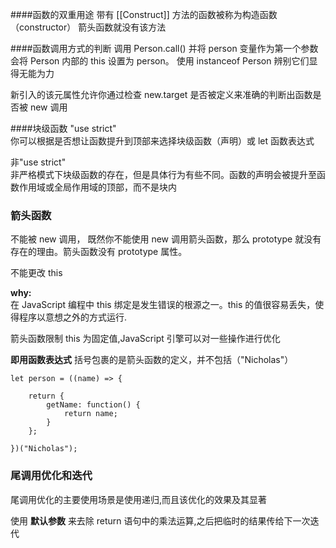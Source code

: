 ####函数的双重用途
带有 [[Construct]] 方法的函数被称为构造函数（constructor）
箭头函数就没有该方法

####函数调用方式的判断
调用 Person.call() 并将 person 变量作为第一个参数会将 Person 内部的 this 设置为 person。 使用 instanceof Person 辨别它们显得无能为力

新引入的该元属性允许你通过检查 new.target 是否被定义来准确的判断出函数是否被 new 调用

####块级函数 
"use strict"  
你可以根据是否想让函数提升到顶部来选择块级函数（声明）或 let 函数表达式

非"use strict"  
非严格模式下块级函数的存在，但是具体行为有些不同。函数的声明会被提升至函数作用域或全局作用域的顶部，而不是块内

### 箭头函数
不能被 new 调用， 既然你不能使用 new 调用箭头函数，那么 prototype 就没有存在的理由。箭头函数没有 prototype 属性。
  
不能更改 this

**why:**  
在 JavaScript 编程中 this 绑定是发生错误的根源之一。this 的值很容易丢失，使得程序以意想之外的方式运行. 

箭头函数限制 this 为固定值,JavaScript 引擎可以对一些操作进行优化


**即用函数表达式**
括号包裹的是箭头函数的定义，并不包括（"Nicholas"）

```
let person = ((name) => {

    return {
        getName: function() {
            return name;
        }
    };

})("Nicholas");
```


### 尾调用优化和迭代
尾调用优化的主要使用场景是使用递归,而且该优化的效果及其显著

使用 **默认参数** 来去除 return 语句中的乘法运算,之后把临时的结果传给下一次迭代